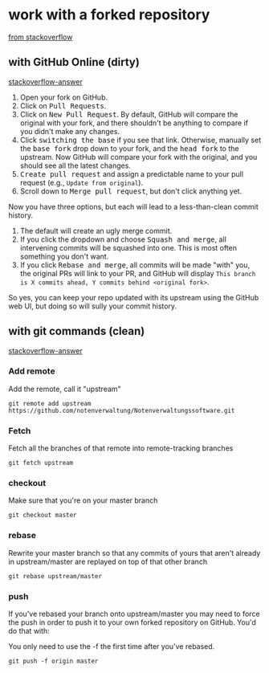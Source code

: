 # work with a forked repository
[from stackoverflow](https://stackoverflow.com/questions/7244321/how-do-i-update-a-github-forked-repository)


## with GitHub Online (dirty)
[stackoverflow-answer](https://stackoverflow.com/a/23853061/12543744)

1. Open your fork on GitHub.
2. Click on <kbd>Pull Requests</kbd>.
3. Click on <kbd>New Pull Request</kbd>. By default, GitHub will compare the original with your fork, and there shouldn't be anything to compare if you didn't make any changes.
4. Click <kbd>switching the base</kbd> if you see that link. Otherwise, manually set the <kbd>base fork</kbd> drop down to your fork, and the <kbd>head fork</kbd> to the upstream. Now GitHub will compare your fork with the original, and you should see all the latest changes.
5. <kbd>Create pull request</kbd> and assign a predictable name to your pull request (e.g., `Update from original`).
6. Scroll down to <kbd>Merge pull request</kbd>, but don't click anything yet.

Now you have three options, but each will lead to a less-than-clean commit history.

1. The default will create an ugly merge commit.
2. If you click the dropdown and choose <kbd>Squash and merge</kbd>, all intervening commits will be squashed into one. This is most often something you don't want.
3. If you click <kbd>Rebase and merge</kbd>, all commits will be made "with" you, the original PRs will link to your PR, and GitHub will display `This branch is X commits ahead, Y commits behind <original fork>`.

So yes, you can keep your repo updated with its upstream using the GitHub web UI, but doing so will sully your commit history.



## with git commands (clean)
[stackoverflow-answer](https://stackoverflow.com/questions/7244321/how-do-i-update-a-github-forked-repository/7244456#7244456)

### Add  remote

Add the remote, call it "upstream"

```
git remote add upstream https://github.com/notenverwaltung/Notenverwaltungssoftware.git
```

### Fetch

Fetch all the branches of that remote into remote-tracking branches

```
git fetch upstream
```

### checkout

Make sure that you're on your master branch

```
git checkout master
```

### rebase

Rewrite your master branch so that any commits of yours that aren't already in upstream/master are replayed on top of that other branch

```
git rebase upstream/master
```

### push

If you've rebased your branch onto upstream/master you may need to force the push in order to push it to your own forked repository on GitHub. You'd do that with:

You only need to use the -f the first time after you've rebased.

```
git push -f origin master
```
